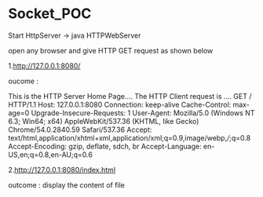 # Socket_POC

Start HttpServer -> 
java HTTPWebServer <portNumber>

open any browser and give HTTP GET request as shown below

1.http://127.0.0.1:8080/

oucome : 

This is the HTTP Server Home Page.... 
The HTTP Client request is ....
GET / HTTP/1.1
Host: 127.0.0.1:8080
Connection: keep-alive
Cache-Control: max-age=0
Upgrade-Insecure-Requests: 1
User-Agent: Mozilla/5.0 (Windows NT 6.3; Win64; x64) AppleWebKit/537.36 (KHTML, like Gecko) Chrome/54.0.2840.59 Safari/537.36
Accept: text/html,application/xhtml+xml,application/xml;q=0.9,image/webp,*/*;q=0.8
Accept-Encoding: gzip, deflate, sdch, br
Accept-Language: en-US,en;q=0.8,en-AU;q=0.6


2.http://127.0.0.1:8080/index.html

outcome : display the content of file 


